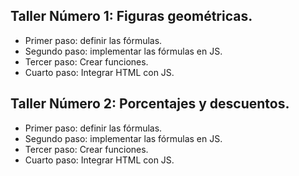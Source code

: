 ## Taller Número 1: Figuras geométricas.

- Primer paso: definir las fórmulas.
- Segundo paso: implementar las fórmulas en JS.
- Tercer paso: Crear funciones.
- Cuarto paso: Integrar HTML con JS.


## Taller Número 2: Porcentajes y descuentos.

- Primer paso: definir las fórmulas.
- Segundo paso: implementar las fórmulas en JS.
- Tercer paso: Crear funciones.
- Cuarto paso: Integrar HTML con JS.